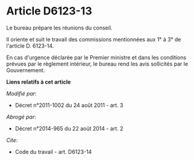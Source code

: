 # Article D6123-13

Le bureau prépare les réunions du conseil. 

Il oriente et suit le travail des commissions            mentionnées aux 1° à 3° de l'article D. 6123-14. 

En cas d'urgence déclarée par le Premier ministre  et dans les conditions prévues par le règlement intérieur, le bureau rend
les avis sollicités par le Gouvernement.

**Liens relatifs à cet article**

_Modifié par_:

  - Décret n°2011-1002 du 24 août 2011 - art. 3

_Abrogé par_:

  - Décret n°2014-965 du 22 août 2014 - art. 2

_Cite_:

  - Code du travail - art. D6123-14
